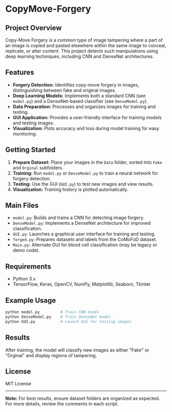 # CopyMove-Forgery

## Project Overview
Copy-Move Forgery is a common type of image tampering where a part of an image is copied and pasted elsewhere within the same image to conceal, replicate, or alter content. This project detects such manipulations using deep learning techniques, including CNN and DenseNet architectures.

## Features
- **Forgery Detection:** Identifies copy-move forgery in images, distinguishing between fake and original images.
- **Deep Learning Models:** Implements both a standard CNN (see `model.py`) and a DenseNet-based classifier (see `DenseModel.py`).
- **Data Preparation:** Processes and organizes images for training and testing.
- **GUI Application:** Provides a user-friendly interface for training models and testing images.
- **Visualization:** Plots accuracy and loss during model training for easy monitoring.

## Getting Started
1. **Prepare Dataset:** Place your images in the `Data` folder, sorted into `Fake` and `Orginal` subfolders.
2. **Training:** Run `model.py` or `DenseModel.py` to train a neural network for forgery detection.
3. **Testing:** Use the GUI (`GUI.py`) to test new images and view results.
4. **Visualization:** Training history is plotted automatically.

## Main Files
- `model.py`: Builds and trains a CNN for detecting image forgery.
- `DenseModel.py`: Implements a DenseNet architecture for improved classification.
- `GUI.py`: Launches a graphical user interface for training and testing.
- `forged.py`: Prepares datasets and labels from the CoMoFoD dataset.
- `Main.py`: Alternate GUI for blood cell classification (may be legacy or demo code).

## Requirements
- Python 3.x
- TensorFlow, Keras, OpenCV, NumPy, Matplotlib, Seaborn, Tkinter

## Example Usage
```bash
python model.py         # Train CNN model
python DenseModel.py    # Train DenseNet model
python GUI.py           # Launch GUI for testing images
```

## Results
After training, the model will classify new images as either "Fake" or "Orginal" and display regions of tampering.

## License
MIT License

---

**Note:** For best results, ensure dataset folders are organized as expected. For more details, review the comments in each script.
